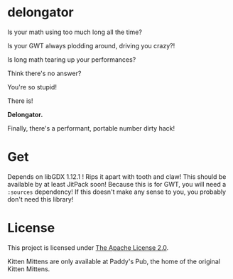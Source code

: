 # delongator

Is your math using too much long all the time?

Is your GWT always plodding around, driving you crazy?!

Is long math tearing up your performances?

Think there's no answer?

You're so stupid!

There is!

**Delongator.**

Finally, there's a performant, portable number dirty hack!

# Get

Depends on libGDX 1.12.1 ! Rips it apart with tooth and claw!
This should be available by at least JitPack soon! Because this
is for GWT, you will need a `:sources` dependency! If this doesn't
make any sense to you, you probably don't need this library!

# License

This project is licensed under [The Apache License 2.0](LICENSE).

Kitten Mittens are only available at Paddy's
Pub, the home of the original Kitten Mittens.
